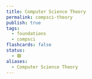 ```yaml
---
title: Computer Science Theory
permalink: compsci-theory
publish: true
tags:
  - foundations
  - compsci
flashcards: false
status:
  - 🟩
aliases:
  - Computer Science Theory
---
```

